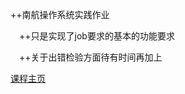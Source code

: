 ++南航操作系统实践作业  

&emsp;++只是实现了job要求的基本的功能要求  

&emsp;++关于出错检验方面待有时间再加上  

[课程主页](https://www.nuaalab.cn/)
